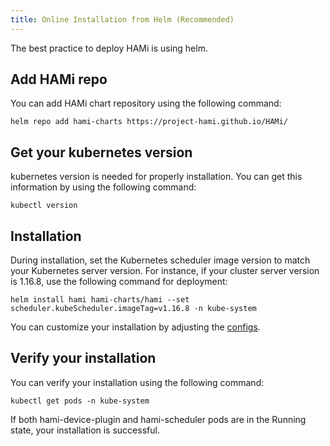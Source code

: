 ```yaml
---
title: Online Installation from Helm (Recommended)
---
```


The best practice to deploy HAMi is using helm. 

## Add HAMi repo

You can add HAMi chart repository using the following command:

```
helm repo add hami-charts https://project-hami.github.io/HAMi/
```

## Get your kubernetes version

kubernetes version is needed for properly installation. You can get this information by using the following command:

```
kubectl version
```

## Installation

During installation, set the Kubernetes scheduler image version to match your Kubernetes server version. For instance, if your cluster server version is 1.16.8, use the following command for deployment:

```
helm install hami hami-charts/hami --set scheduler.kubeScheduler.imageTag=v1.16.8 -n kube-system
```

You can customize your installation by adjusting the [configs](../userguide/configure.md).

## Verify your installation

You can verify your installation using the following command:

```
kubectl get pods -n kube-system
```

If both hami-device-plugin and hami-scheduler pods are in the Running state, your installation is successful.
